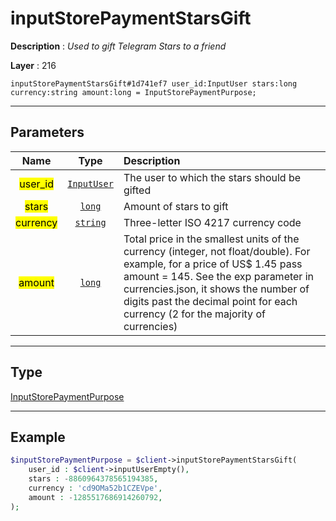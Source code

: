 # inputStorePaymentStarsGift

**Description** : *Used to gift Telegram Stars to a friend*

**Layer** : 216

```tl
inputStorePaymentStarsGift#1d741ef7 user_id:InputUser stars:long currency:string amount:long = InputStorePaymentPurpose;
```

---

## Parameters

| Name | Type | Description |
| :---: | :---: | :--- |
| <mark>user_id</mark> | [`InputUser`](type/InputUser) | The user to which the stars should be gifted |
| <mark>stars</mark> | [`long`](type/long) | Amount of stars to gift |
| <mark>currency</mark> | [`string`](type/string) | Three-letter ISO 4217 currency code |
| <mark>amount</mark> | [`long`](type/long) | Total price in the smallest units of the currency (integer, not float/double). For example, for a price of US$ 1.45 pass amount = 145. See the exp parameter in currencies.json, it shows the number of digits past the decimal point for each currency (2 for the majority of currencies) |

---

## Type

[InputStorePaymentPurpose](type/InputStorePaymentPurpose)

---

## Example

```php
$inputStorePaymentPurpose = $client->inputStorePaymentStarsGift(
	user_id : $client->inputUserEmpty(),
	stars : -8860964378565194385,
	currency : 'cd9OMa52b1CZEVpe',
	amount : -1285517686914260792,
);
```